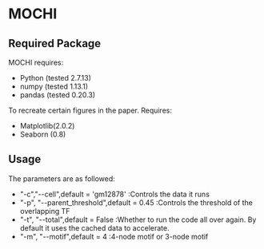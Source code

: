 # MOCHI

## Required Package
MOCHI requires:
* Python (tested 2.7.13)
* numpy (tested 1.13.1)
* pandas (tested 0.20.3)

To recreate certain figures in the paper. Requires:
* Matplotlib(2.0.2)
* Seaborn (0.8)


## Usage
The parameters are as followed:
* "-c","--cell",default = 'gm12878' :Controls the data it runs
* "-p", "--parent_threshold",default = 0.45 :Controls the threshold of the overlapping TF
* "-t", "--total",default = False :Whether to run the code all over again. By default it uses the cached data to accelerate.
* "-m", "--motif",default = 4 :4-node motif or 3-node motif
